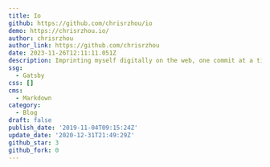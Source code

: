 ```yaml
---
title: Io
github: https://github.com/chrisrzhou/io
demo: https://chrisrzhou.io/
author: chrisrzhou
author_link: https://github.com/chrisrzhou
date: 2023-11-26T12:11:11.051Z
description: Imprinting myself digitally on the web, one commit at a time.
ssg:
  - Gatsby
css: []
cms:
  - Markdown
category:
  - Blog
draft: false
publish_date: '2019-11-04T09:15:24Z'
update_date: '2020-12-31T21:49:29Z'
github_star: 3
github_fork: 0
---
```

